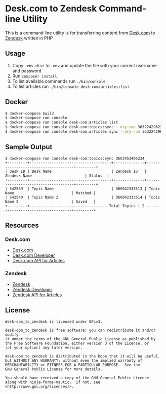 # Desk.com to Zendesk Command-line Utility

This is a command line utility is for transferring content from [Desk.com] to [Zendesk] written in PHP

## Usage

1. Copy `.env.dist` to `.env` and update the file with your correct username and password
2. Run `composer install`
3. To list available commands run `./bin/console`
4. To list articles run `./bin/console desk-com:articles:list`



## Docker

```bash
$ docker-compose build
$ docker-compose run console
$ docker-compose run console desk-com:articles:list
$ docker-compose run console desk-com:topics:sync --dry-run 363224296234
$ docker-compose run console desk-com:articles:sync --dry-run 363224296234 --user-segment-id=3600443271554 --permission-group-id=33563674
```

## Sample Output

```
$ docker-compose run console desk-com:topics:sync 3603453496234
+---------+-------------------------------------+--------------+-------------------------------------+---------+
| Desk ID | Desk Name                           | Zendesk ID   | Zendesk Name                        | Status  |
+---------+-------------------------------------+--------------+-------------------------------------+---------+
| 642539  | Topic Name                          | 360042333613 | Topic Name                          | Matched |
| 642540  | Topic Name 2                        | 360042333614 | Topic Name 2                        | Saved   |
+---------+----------------------------------- Total Topics : 2 ------------------------------------+---------+
```

## Resources

### Desk.com

* [Desk.com][Desk.com]
* [Desk.com Developer][Desk.com Developer]
* [Desk.com API for Articles][Desk.com API for Articles]

[Desk.com]: https://desk.com
[Desk.com Developer]: https://dev.desk.com/
[Desk.com API for Articles]: https://dev.desk.com/API/articles/

### Zendesk

* [Zendesk][Zendesk]
* [Zendesk Developer][Zendesk Developer]
* [Zendesk API for Articles][Zendesk API for Articles]

[Zendesk]: https://www.mautic.org/
[Zendesk Developer]: https://developer.zendesk.com
[Zendesk API for Articles]: https://developer.zendesk.com/rest_api/docs/help_center/articles

## License ##

    desk-com_to_zendesk is licensed under GPLv3.

    desk-com_to_zendesk is free software: you can redistribute it and/or modify
    it under the terms of the GNU General Public License as published by
    the Free Software Foundation, either version 3 of the License, or
    (at your option) any later version.

    desk-com_to_zendesk is distributed in the hope that it will be useful,
    but WITHOUT ANY WARRANTY; without even the implied warranty of
    MERCHANTABILITY or FITNESS FOR A PARTICULAR PURPOSE.  See the
    GNU General Public License for more details.

    You should have received a copy of the GNU General Public License
    along with ninja-forms-mautic.  If not, see <http://www.gnu.org/licenses/>.
